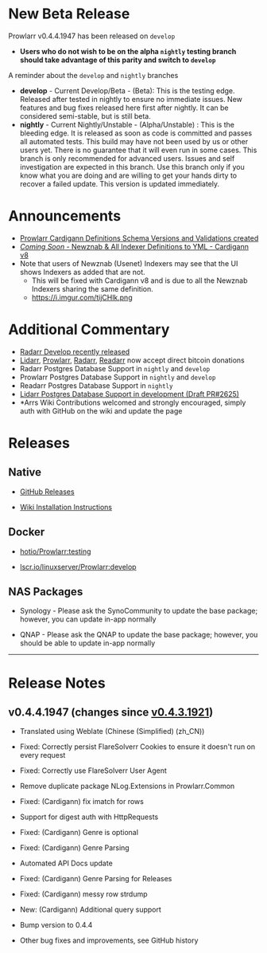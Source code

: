 # New Beta Release

Prowlarr v0.4.4.1947 has been released on `develop`

- **Users who do not wish to be on the alpha `nightly` testing branch should take advantage of this parity and switch to `develop`**

A reminder about the `develop` and `nightly` branches

- **develop** - Current Develop/Beta - (Beta): This is the testing edge. Released after tested in nightly to ensure no immediate issues. New features and bug fixes released here first after nightly. It can be considered semi-stable, but is still beta.
- **nightly** - Current Nightly/Unstable - (Alpha/Unstable) : This is the bleeding edge. It is released as soon as code is committed and passes all automated tests. This build may have not been used by us or other users yet. There is no guarantee that it will even run in some cases. This branch is only recommended for advanced users. Issues and self investigation are expected in this branch. Use this branch only if you know what you are doing and are willing to get your hands dirty to recover a failed update. This version is updated immediately.

# Announcements

- [Prowlarr Cardigann Definitions Schema Versions and Validations created](https://github.com/Prowlarr/indexers#schemas)
- [*Coming Soon* - Newznab & All Indexer Definitions to YML - Cardigann v8](https://github.com/Prowlarr/Prowlarr/pull/823)
- Note that users of Newznab (Usenet) Indexers may see that the UI shows Indexers as added that are not.
  - This will be fixed with Cardigann v8 and is due to all the Newznab Indexers sharing the same definition.
  - https://i.imgur.com/tijCHlk.png
 

# Additional Commentary

- [Radarr Develop recently released](https://www.reddit.com/r/radarr/comments/w3kik4/new_release_develop_v4206438/)
- [Lidarr](https://lidarr.audio/donate), [Prowlarr](https://prowlarr.com/donate), [Radarr](https://radarr.video/donate), [Readarr](https://readarr.com/donate) now accept direct bitcoin donations
- Radarr Postgres Database Support in `nightly` and `develop`
- Prowlarr Postgres Database Support in `nightly` and `develop`
- Readarr Postgres Database Support in `nightly`
- [Lidarr Postgres Database Support in development (Draft PR#2625)](https://github.com/Lidarr/Lidarr/pull/2625)
- \*Arrs Wiki Contributions welcomed and strongly encouraged, simply auth with GitHub on the wiki and update the page

# Releases

## Native

- [GitHub Releases](https://github.com/Prowlarr/Prowlarr/releases)

- [Wiki Installation Instructions](https://wiki.servarr.com/prowlarr/installation)

## Docker

- [hotio/Prowlarr:testing](https://hotio.dev/containers/prowlarr)

- [lscr.io/linuxserver/Prowlarr:develop](https://docs.linuxserver.io/images/docker-prowlarr)

## NAS Packages

- Synology - Please ask the SynoCommunity to update the base package; however, you can update in-app normally

- QNAP - Please ask the QNAP to update the base package; however, you should be able to update in-app normally

------------

# Release Notes

## v0.4.4.1947 (changes since [v0.4.3.1921](https://www.reddit.com/r/prowlarr/comments/wbanhd/new_develop_release_v0431921/))

 - Translated using Weblate (Chinese (Simplified) (zh_CN))

 - Fixed: Correctly persist FlareSolverr Cookies to ensure it doesn't run on every request

 - Fixed: Correctly use FlareSolverr User Agent

 - Remove duplicate package NLog.Extensions in Prowlarr.Common

 - Fixed: (Cardigann) fix imatch for rows

 - Support for digest auth with HttpRequests

 - Fixed: (Cardigann) Genre is optional

 - Fixed: (Cardigann) Genre Parsing

 - Automated API Docs update

 - Fixed: (Cardigann) Genre Parsing for Releases

 - Fixed: (Cardigann) messy row strdump

 - New: (Cardigann) Additional query support

 - Bump version to 0.4.4

 - Other bug fixes and improvements, see GitHub history
